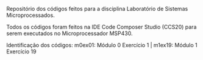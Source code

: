 Repositório dos códigos feitos para a disciplina Laboratório de Sistemas Microprocessados.

Todos os códigos foram feitos na IDE Code Composer Studio (CCS20) para serem executados no Microprocessador MSP430.

Identificação dos códigos:
m0ex01: Módulo 0 Exercício 1 |
m1ex19: Módulo 1 Exercício 19
